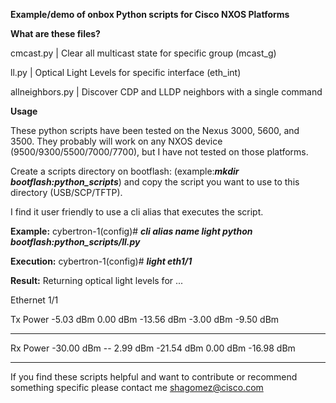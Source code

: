 **Example/demo of onbox Python scripts for Cisco NXOS Platforms**




**What are these files?**

cmcast.py |
Clear all multicast state for specific group (mcast_g)

ll.py |
Optical Light Levels for specific interface (eth_int)

allneighbors.py | 
Discover CDP and LLDP neighbors with a single command


**Usage**

These python scripts have been tested on the Nexus 3000, 5600, and 3500. They
probably will work on any NXOS device (9500/9300/5500/7000/7700), but I have
not tested on those platforms. 

Create a scripts directory on bootflash: (example:**_mkdir
bootflash:python_scripts_**) and copy the script you want to use to this
directory (USB/SCP/TFTP).

I find it user friendly to use a cli alias that executes the script. 

**Example:**
cybertron-1(config)# **_cli alias name light
python bootflash:python_scripts/ll.py_**

**Execution:**
cybertron-1(config)# **_light eth1/1_**

**Result:**
Returning optical light levels for ...

Ethernet 1/1

  Tx Power       -5.03 dBm       0.00 dBm  -13.56 dBm   -3.00 dBm     -9.50 dBm
** **   
  Rx Power      -30.00 dBm --    2.99 dBm  -21.54 dBm    0.00 dBm    -16.98 dBm

** **

If you find these scripts
helpful and want to contribute or recommend something specific please contact
me shagomez@cisco.com
